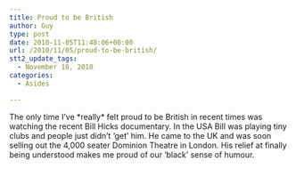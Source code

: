 ```yaml
---
title: Proud to be British
author: Guy
type: post
date: 2010-11-05T11:48:06+00:00
url: /2010/11/05/proud-to-be-british/
stt2_update_tags:
  - November 10, 2010
categories:
  - Asides

---
```

The only time I&#8217;ve \*really\* felt proud to be British in recent times was watching the recent Bill Hicks documentary. In the USA Bill was playing tiny clubs and people just didn&#8217;t &#8216;get&#8217; him. He came to the UK and was soon selling out the 4,000 seater Dominion Theatre in London. His relief at finally being understood makes me proud of our &#8216;black&#8217; sense of humour.
